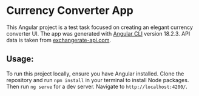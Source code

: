 # Currency Converter App

This Angular project is a test task focused on creating an elegant currency converter UI.
The app was generated with [Angular CLI](https://github.com/angular/angular-cli) version 18.2.3.
API data is taken from [exchangerate-api.com](https://open.er-api.com/v6/latest/USD).

## Usage:

To run this project locally, ensure you have Angular installed. Clone the repository and run <code>npm install</code> in your terminal to install Node packages. Then run <code>ng serve</code> for a dev server. Navigate to `http://localhost:4200/`.